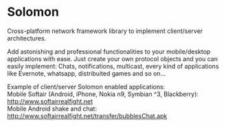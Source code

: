 Solomon
=======

Cross-platform network framework library to implement client/server architectures.

Add astonishing and professional functionalities to your mobile/desktop applications with ease.
Just create your own protocol objects and you can easily implement:
Chats, notifications, multicast, every kind of applications like Evernote, whatsapp, distribuited games and so on...

Example of client/server Solomon enabled applications:
<br>
Mobile Softair (Android, iPhone, Nokia n9, Symbian ^3, Blackberry): http://www.softairrealfight.net
<br>
Mobile Android shake and chat: http://www.softairrealfight.net/transfer/bubblesChat.apk



